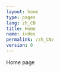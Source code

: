 ```yaml
---
layout: home
type: pages
lang: zh_CN
title: Home
name: index
permalink: /zh_CN/
version: 0
---
```


Home page
